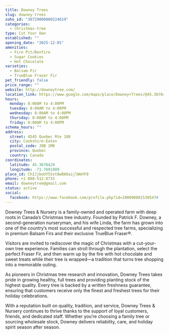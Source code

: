 ```yaml
---
title: Downey Trees
slug: downey-trees
zoho_id: "38729000000224619"
categories:
  - christmas-tree
type: Cut Your Own
established: ""
opening_date: "2025-12-01"
amenities:
  - Fire Pit/Bonfire
  - Sugar Cookies
  - Hot Chocolate
varieties:
  - Balsam Fir
  - TrueBlue Fraser Fir
pet_friendly: false
price_range: ""
website: http://downeytree.com/
location_link: https://www.google.com/maps/place/Downey+Trees/@45.3676429,-71.76910889999999,14z/data=!4m8!1m2!2m1!1sDowney+Trees!3m4!1s0x4cb7ac946314ba8d:0x5f60a6558ea2e600!8m2!3d45.3676429!4d-71.76910889999999
hours:
  monday: 8:00AM to 4:00PM
  tuesday: 8:00AM to 4:00PM
  wednesday: 8:00AM to 4:00PM
  thursday: 8:00AM to 4:00PM
  friday: 8:00AM to 4:00PM
schema_hours: ""
address:
  street: 4545 Quebec Rte 108
  city: Cookshire-Eaton
  postal_code: J0B 1M0
  province: Quebec
  country: Canada
coordinates:
  latitude: 45.3676429
  longitude: -71.7691089
place_id: ChIJjboUY5Sst0wRAOaijlWmYF8
phone: +1 888-512-8733
email: downeytree@gmail.com
status: active
social:
  facebook: https://www.facebook.com/profile.php?id=100090081530547#
---
```


Downey Trees & Nursery is a family-owned and operated farm with deep roots in Canada’s Christmas tree industry. Founded by Patrick F. Downey, a second-generation nurseryman, and his wife Linda, the farm has grown into one of the country’s most successful and respected tree farms, specializing in premium Balsam Firs and their exclusive TrueBlue Fraser®.

Visitors are invited to rediscover the magic of Christmas with a cut-your-own tree experience. Families can stroll through the plantation, select the perfect Fraser Fir, and then warm up by the fire with hot chocolate and sweet treats while their tree is wrapped—a tradition that turns tree shopping into a memorable outing.

As pioneers in Christmas tree research and innovation, Downey Trees takes pride in growing healthy, full trees and providing planting stock of the highest quality. Every tree is backed by a written freshness guarantee, ensuring that customers receive only the finest and freshest trees for their holiday celebrations.

With a reputation built on quality, tradition, and service, Downey Trees & Nursery continues to thrive thanks to the support of loyal customers, friends, and dedicated staff. Whether you’re choosing a family tree or sourcing wholesale stock, Downey delivers reliability, care, and holiday spirit season after season.
